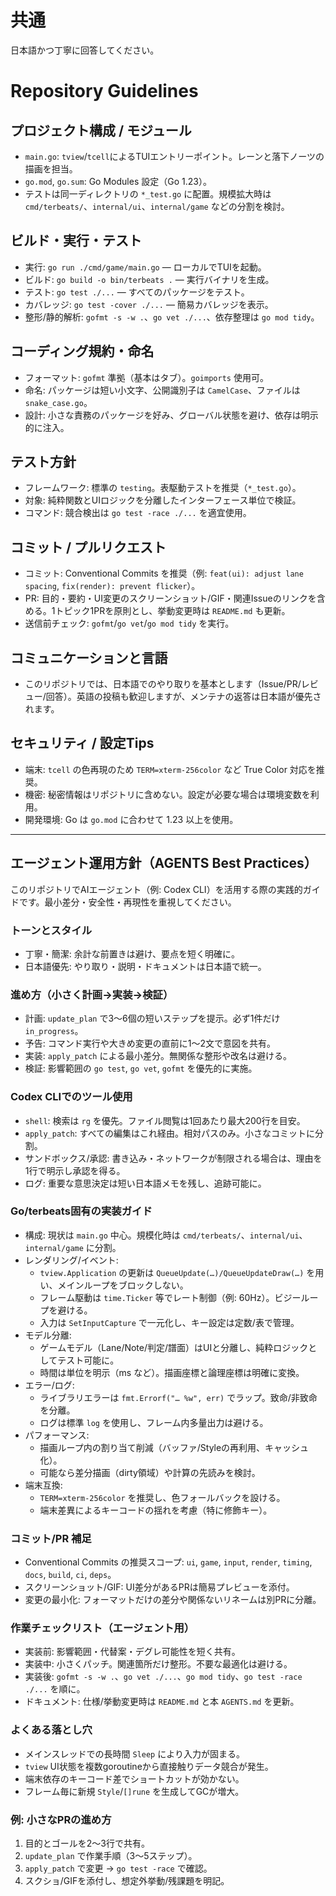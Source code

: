 # 共通
日本語かつ丁寧に回答してください。

# Repository Guidelines

## プロジェクト構成 / モジュール
- `main.go`: `tview`/`tcell`によるTUIエントリーポイント。レーンと落下ノーツの描画を担当。
- `go.mod`, `go.sum`: Go Modules 設定（Go 1.23）。
- テストは同一ディレクトリの `*_test.go` に配置。規模拡大時は `cmd/terbeats/`、`internal/ui`、`internal/game` などの分割を検討。

## ビルド・実行・テスト
- 実行: `go run ./cmd/game/main.go` — ローカルでTUIを起動。
- ビルド: `go build -o bin/terbeats .` — 実行バイナリを生成。
- テスト: `go test ./...` — すべてのパッケージをテスト。
- カバレッジ: `go test -cover ./...` — 簡易カバレッジを表示。
- 整形/静的解析: `gofmt -s -w .`、`go vet ./...`、依存整理は `go mod tidy`。

## コーディング規約・命名
- フォーマット: `gofmt` 準拠（基本はタブ）。`goimports` 使用可。
- 命名: パッケージは短い小文字、公開識別子は `CamelCase`、ファイルは `snake_case.go`。
- 設計: 小さな責務のパッケージを好み、グローバル状態を避け、依存は明示的に注入。

## テスト方針
- フレームワーク: 標準の `testing`。表駆動テストを推奨（`*_test.go`）。
- 対象: 純粋関数とUIロジックを分離したインターフェース単位で検証。
- コマンド: 競合検出は `go test -race ./...` を適宜使用。

## コミット / プルリクエスト
- コミット: Conventional Commits を推奨（例: `feat(ui): adjust lane spacing`, `fix(render): prevent flicker`）。
- PR: 目的・要約・UI変更のスクリーンショット/GIF・関連Issueのリンクを含める。1トピック1PRを原則とし、挙動変更時は `README.md` も更新。
- 送信前チェック: `gofmt`/`go vet`/`go mod tidy` を実行。

## コミュニケーションと言語
- このリポジトリでは、日本語でのやり取りを基本とします（Issue/PR/レビュー/回答）。英語の投稿も歓迎しますが、メンテナの返答は日本語が優先されます。

## セキュリティ / 設定Tips
- 端末: `tcell` の色再現のため `TERM=xterm-256color` など True Color 対応を推奨。
- 機密: 秘密情報はリポジトリに含めない。設定が必要な場合は環境変数を利用。
- 開発環境: Go は `go.mod` に合わせて 1.23 以上を使用。

---

## エージェント運用方針（AGENTS Best Practices）

このリポジトリでAIエージェント（例: Codex CLI）を活用する際の実践的ガイドです。最小差分・安全性・再現性を重視してください。

### トーンとスタイル
- 丁寧・簡潔: 余計な前置きは避け、要点を短く明確に。
- 日本語優先: やり取り・説明・ドキュメントは日本語で統一。

### 進め方（小さく計画→実装→検証）
- 計画: `update_plan` で3〜6個の短いステップを提示。必ず1件だけ `in_progress`。
- 予告: コマンド実行や大きめ変更の直前に1〜2文で意図を共有。
- 実装: `apply_patch` による最小差分。無関係な整形や改名は避ける。
- 検証: 影響範囲の `go test`, `go vet`, `gofmt` を優先的に実施。

### Codex CLIでのツール使用
- `shell`: 検索は `rg` を優先。ファイル閲覧は1回あたり最大200行を目安。
- `apply_patch`: すべての編集はこれ経由。相対パスのみ。小さなコミットに分割。
- サンドボックス/承認: 書き込み・ネットワークが制限される場合は、理由を1行で明示し承認を得る。
- ログ: 重要な意思決定は短い日本語メモを残し、追跡可能に。

### Go/terbeats固有の実装ガイド
- 構成: 現状は `main.go` 中心。規模化時は `cmd/terbeats/`、`internal/ui`、`internal/game` に分割。
- レンダリング/イベント:
  - `tview.Application` の更新は `QueueUpdate(…)/QueueUpdateDraw(…)` を用い、メインループをブロックしない。
  - フレーム駆動は `time.Ticker` 等でレート制御（例: 60Hz）。ビジーループを避ける。
  - 入力は `SetInputCapture` で一元化し、キー設定は定数/表で管理。
- モデル分離:
  - ゲームモデル（Lane/Note/判定/譜面）はUIと分離し、純粋ロジックとしてテスト可能に。
  - 時間は単位を明示（ms など）。描画座標と論理座標は明確に変換。
- エラー/ログ:
  - ライブラリエラーは `fmt.Errorf("… %w", err)` でラップ。致命/非致命を分離。
  - ログは標準 `log` を使用し、フレーム内多量出力は避ける。
- パフォーマンス:
  - 描画ループ内の割り当て削減（バッファ/Styleの再利用、キャッシュ化）。
  - 可能なら差分描画（dirty領域）や計算の先読みを検討。
- 端末互換:
  - `TERM=xterm-256color` を推奨し、色フォールバックを設ける。
  - 端末差異によるキーコードの揺れを考慮（特に修飾キー）。

### コミット/PR 補足
- Conventional Commits の推奨スコープ: `ui`, `game`, `input`, `render`, `timing`, `docs`, `build`, `ci`, `deps`。
- スクリーンショット/GIF: UI差分があるPRは簡易プレビューを添付。
- 変更の最小化: フォーマットだけの差分や関係ないリネームは別PRに分離。

### 作業チェックリスト（エージェント用）
- 実装前: 影響範囲・代替案・デグレ可能性を短く共有。
- 実装中: 小さくパッチ。関連箇所だけ整形。不要な最適化は避ける。
- 実装後: `gofmt -s -w .`、`go vet ./...`、`go mod tidy`、`go test -race ./...` を順に。
- ドキュメント: 仕様/挙動変更時は `README.md` と本 `AGENTS.md` を更新。

### よくある落とし穴
- メインスレッドでの長時間 `Sleep` により入力が固まる。
- `tview` UI状態を複数goroutineから直接触りデータ競合が発生。
- 端末依存のキーコード差でショートカットが効かない。
- フレーム毎に新規 `Style`/`[]rune` を生成してGCが増大。

### 例: 小さなPRの進め方
1) 目的とゴールを2〜3行で共有。
2) `update_plan` で作業手順（3〜5ステップ）。
3) `apply_patch` で変更 → `go test -race` で確認。
4) スクショ/GIFを添付し、想定外挙動/残課題を明記。
